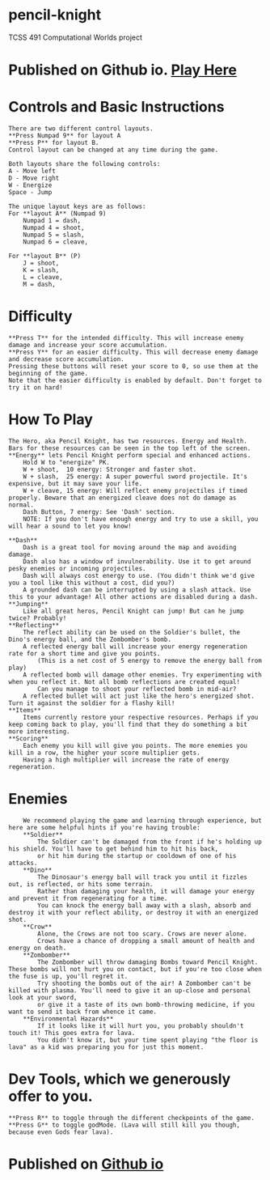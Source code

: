 # pencil-knight
TCSS 491 Computational Worlds project

# Published on Github io. [Play Here](https://greenfour.github.io/pencil-knight/) 

# Controls and Basic Instructions
    There are two different control layouts. 
	**Press Numpad 9** for layout A
	**Press P** for layout B.
    Control layout can be changed at any time during the game.

    Both layouts share the following controls:
    A - Move left
    D - Move right
    W - Energize
    Space - Jump

    The unique layout keys are as follows:
    For **layout A** (Numpad 9)
        Numpad 1 = dash,
        Numpad 4 = shoot,
        Numpad 5 = slash,
        Numpad 6 = cleave,
        
    For **layout B** (P)
        J = shoot,
        K = slash,
        L = cleave,
        M = dash,
    
# Difficulty
    **Press T** for the intended difficulty. This will increase enemy damage and increase your score accumulation.
	**Press Y** for an easier difficulty. This will decrease enemy damage and decrease score accumulation.
	Pressing these buttons will reset your score to 0, so use them at the beginning of the game.
	Note that the easier difficulty is enabled by default. Don't forget to try it on hard!
# How To Play
    The Hero, aka Pencil Knight, has two resources. Energy and Health. Bars for these resources can be seen in the top left of the screen.
    **Energy** lets Pencil Knight perform special and enhanced actions.
        Hold W to "energize" PK.
        W + shoot,  10 energy: Stronger and faster shot.
        W + slash,  25 energy: A super powerful sword projectile. It's expensive, but it may save your life.
		W + cleave, 15 energy: Will reflect enemy projectiles if timed properly. Beware that an energized cleave does not do damage as normal.
		Dash Button, 7 energy: See 'Dash' section.
		NOTE: If you don't have enough energy and try to use a skill, you will hear a sound to let you know!
    
    **Dash**
        Dash is a great tool for moving around the map and avoiding damage. 
		Dash also has a window of invulnerability. Use it to get around pesky enemies or incoming projectiles.
        Dash will always cost energy to use. (You didn't think we'd give you a tool like this without a cost, did you?)
        A grounded dash can be interrupted by using a slash attack. Use this to your advantage! All other actions are disabled during a dash.
    **Jumping**
        Like all great heros, Pencil Knight can jump! But can he jump twice? Probably!
	**Reflecting**
		The reflect ability can be used on the Soldier's bullet, the Dino's energy ball, and the Zombomber's bomb.
		A reflected energy ball will increase your energy regeneration rate for a short time and give you points. 
			(This is a net cost of 5 energy to remove the energy ball from play)
		A reflected bomb will damage other enemies. Try experimenting with when you reflect it. Not all bomb reflections are created equal!
			Can you manage to shoot your reflected bomb in mid-air?
		A reflected bullet will act just like the hero's energized shot. Turn it against the soldier for a flashy kill!
	**Items** 
        Items currently restore your respective resources. Perhaps if you keep coming back to play, you'll find that they do something a bit more interesting.
	**Scoring**
		Each enemy you kill will give you points. The more enemies you kill in a row, the higher your score multiplier gets.
		Having a high multiplier will increase the rate of energy regeneration.
        
# Enemies
        We recommend playing the game and learning through experience, but here are some helpful hints if you're having trouble:
        **Soldier**
            The Soldier can't be damaged from the front if he's holding up his shield. You'll have to get behind him to hit his back, 
			or hit him during the startup or cooldown of one of his attacks.
        **Dino**
            The Dinosaur's energy ball will track you until it fizzles out, is reflected, or hits some terrain. 
			Rather than damaging your health, it will damage your energy and prevent it from regenerating for a time.
			You can knock the energy ball away with a slash, absorb and destroy it with your reflect ability, or destroy it with an energized shot.
        **Crow**
            Alone, the Crows are not too scary. Crows are never alone.
			Crows have a chance of dropping a small amount of health and energy on death.
        **Zombomber**
            The Zombomber will throw damaging Bombs toward Pencil Knight. These bombs will not hurt you on contact, but if you're too close when the fuse is up, you'll regret it. 
			Try shooting the bombs out of the air! A Zombomber can't be killed with plasma. You'll need to give it an up-close and personal look at your sword,
			or give it a taste of its own bomb-throwing medicine, if you want to send it back from whence it came.
        **Environmental Hazards**
            If it looks like it will hurt you, you probably shouldn't touch it! This goes extra for lava. 
			You didn't know it, but your time spent playing "the floor is lava" as a kid was preparing you for just this moment.

# Dev Tools, which we generously offer to you.
	**Press R** to toggle through the different checkpoints of the game.
	**Press G** to toggle godMode. (Lava will still kill you though, because even Gods fear lava).

# Published on [Github io](https://greenfour.github.io/pencil-knight/) 

